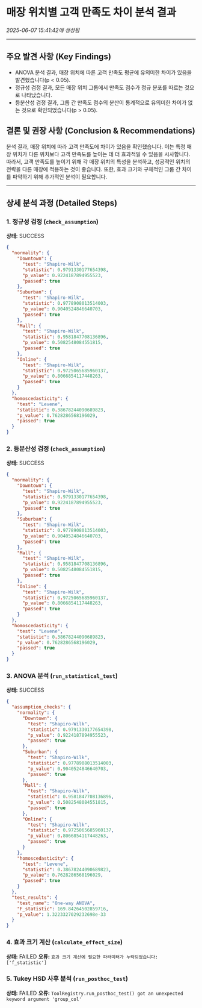 # 매장 위치별 고객 만족도 차이 분석 결과
_2025-06-07 15:41:42에 생성됨_

---

## 주요 발견 사항 (Key Findings)
- ANOVA 분석 결과, 매장 위치에 따른 고객 만족도 평균에 유의미한 차이가 있음을 발견했습니다(p < 0.05).
- 정규성 검정 결과, 모든 매장 위치 그룹에서 만족도 점수가 정규 분포를 따르는 것으로 나타났습니다.
- 등분산성 검정 결과, 그룹 간 만족도 점수의 분산이 통계적으로 유의미한 차이가 없는 것으로 확인되었습니다(p > 0.05).


## 결론 및 권장 사항 (Conclusion & Recommendations)
분석 결과, 매장 위치에 따라 고객 만족도에 차이가 있음을 확인했습니다. 이는 특정 매장 위치가 다른 위치보다 고객 만족도를 높이는 데 더 효과적일 수 있음을 시사합니다. 따라서, 고객 만족도를 높이기 위해 각 매장 위치의 특성을 분석하고, 성공적인 위치의 전략을 다른 매장에 적용하는 것이 좋습니다. 또한, 효과 크기와 구체적인 그룹 간 차이를 파악하기 위해 추가적인 분석이 필요합니다.

---

## 상세 분석 과정 (Detailed Steps)

### 1. 정규성 검정 (`check_assumption`)
**상태:** SUCCESS

```json
{
  "normality": {
    "Downtown": {
      "test": "Shapiro-Wilk",
      "statistic": 0.9791330177654398,
      "p_value": 0.9224187894955523,
      "passed": true
    },
    "Suburban": {
      "test": "Shapiro-Wilk",
      "statistic": 0.9778908013514003,
      "p_value": 0.9040524846640703,
      "passed": true
    },
    "Mall": {
      "test": "Shapiro-Wilk",
      "statistic": 0.9581847708136896,
      "p_value": 0.5082548084551815,
      "passed": true
    },
    "Online": {
      "test": "Shapiro-Wilk",
      "statistic": 0.9725065685960137,
      "p_value": 0.8066854117448263,
      "passed": true
    }
  },
  "homoscedasticity": {
    "test": "Levene",
    "statistic": 0.38678244090689823,
    "p_value": 0.7628286568196029,
    "passed": true
  }
}
```

### 2. 등분산성 검정 (`check_assumption`)
**상태:** SUCCESS

```json
{
  "normality": {
    "Downtown": {
      "test": "Shapiro-Wilk",
      "statistic": 0.9791330177654398,
      "p_value": 0.9224187894955523,
      "passed": true
    },
    "Suburban": {
      "test": "Shapiro-Wilk",
      "statistic": 0.9778908013514003,
      "p_value": 0.9040524846640703,
      "passed": true
    },
    "Mall": {
      "test": "Shapiro-Wilk",
      "statistic": 0.9581847708136896,
      "p_value": 0.5082548084551815,
      "passed": true
    },
    "Online": {
      "test": "Shapiro-Wilk",
      "statistic": 0.9725065685960137,
      "p_value": 0.8066854117448263,
      "passed": true
    }
  },
  "homoscedasticity": {
    "test": "Levene",
    "statistic": 0.38678244090689823,
    "p_value": 0.7628286568196029,
    "passed": true
  }
}
```

### 3. ANOVA 분석 (`run_statistical_test`)
**상태:** SUCCESS

```json
{
  "assumption_checks": {
    "normality": {
      "Downtown": {
        "test": "Shapiro-Wilk",
        "statistic": 0.9791330177654398,
        "p_value": 0.9224187894955523,
        "passed": true
      },
      "Suburban": {
        "test": "Shapiro-Wilk",
        "statistic": 0.9778908013514003,
        "p_value": 0.9040524846640703,
        "passed": true
      },
      "Mall": {
        "test": "Shapiro-Wilk",
        "statistic": 0.9581847708136896,
        "p_value": 0.5082548084551815,
        "passed": true
      },
      "Online": {
        "test": "Shapiro-Wilk",
        "statistic": 0.9725065685960137,
        "p_value": 0.8066854117448263,
        "passed": true
      }
    },
    "homoscedasticity": {
      "test": "Levene",
      "statistic": 0.38678244090689823,
      "p_value": 0.7628286568196029,
      "passed": true
    }
  },
  "test_results": {
    "test_name": "One-way ANOVA",
    "F_statistic": 169.84264502859716,
    "p_value": 1.3223327029232698e-33
  }
}
```

### 4. 효과 크기 계산 (`calculate_effect_size`)
**상태:** FAILED
**오류:** `효과 크기 계산에 필요한 파라미터가 누락되었습니다: ['f_statistic']`

### 5. Tukey HSD 사후 분석 (`run_posthoc_test`)
**상태:** FAILED
**오류:** `ToolRegistry.run_posthoc_test() got an unexpected keyword argument 'group_col'`